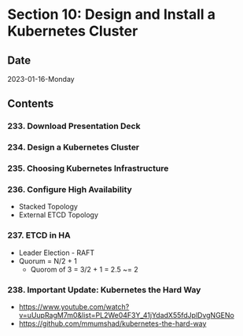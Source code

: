 # Section 10: Design and Install a Kubernetes Cluster

## Date

2023-01-16-Monday

## Contents

### 233. Download Presentation Deck

### 234. Design a Kubernetes Cluster

### 235. Choosing Kubernetes Infrastructure

### 236. Configure High Availability

- Stacked Topology
- External ETCD Topology

### 237. ETCD in HA

- Leader Election - RAFT
- Quorum = N/2 + 1
  - Quorom of 3 = 3/2 + 1 = 2.5 ~= 2

### 238. Important Update: Kubernetes the Hard Way

- https://www.youtube.com/watch?v=uUupRagM7m0&list=PL2We04F3Y_41jYdadX55fdJplDvgNGENo
- https://github.com/mmumshad/kubernetes-the-hard-way
